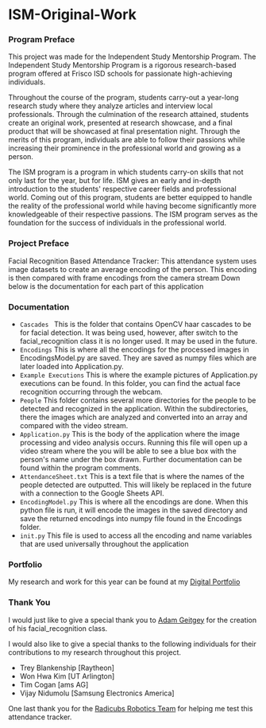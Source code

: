 # ISM-Original-Work
### Program Preface
 This project was made for the Independent Study 
 Mentorship Program. The Independent Study Mentorship 
 Program is a rigorous research-based program offered 
 at Frisco ISD schools for passionate high-achieving 
 individuals.

Throughout the course of the program, students 
carry-out a year-long research study where they 
analyze articles and interview local professionals. 
Through the culmination of the research attained, 
students create an original work, presented at 
research showcase, and a final product that will be 
showcased at final presentation night. Through the 
merits of this program, individuals are able to follow 
their passions while increasing their prominence in the 
professional world and growing as a person.

The ISM program is a program in which students carry-on skills that not only last for the year, but for life. ISM gives an early and in-depth introduction to the students' respective career fields and professional world. Coming out of this program, students are better equipped to handle the reality of the professional world while having become significantly more knowledgeable of their respective passions. The ISM program serves as the foundation for the success of individuals in the professional world.
### Project Preface 
 Facial Recognition Based Attendance Tracker: This 
 attendance system uses image datasets to create an
 average encoding of the person. This encoding is 
 then compared with frame encodings from the camera 
 stream Down below is the documentation for each 
 part of this application
 
### Documentation
* `Cascades `
 This is the folder that contains OpenCV haar cascades to 
be for facial detection. It was being used, however, after 
switch to the facial_recognition class it is no longer used.
It may be used in the future.
* `Encodings` 
This is where all the encodings for the processed images in EncodingsModel.py
are saved. They are saved as numpy files which are later loaded into Application.py.
* `Example Executions` 
This is where the example pictures of Application.py executions can be found. In this folder,
you can find the actual face recognition occurring through the webcam.
* `People`
This folder contains several more directories for the people 
to be detected and recognized in the application. Within the 
subdirectories, there the images which are analyzed and converted 
into an array and compared with the video stream.
* `Application.py`
This is the body of the application where the image processing
and video analysis occurs. Running this file will open up
a video stream where the you will be able to see a blue box with the person's
name under the box drawn. Further documentation can be found within
the program comments.
* `AttendanceSheet.txt`
This is a text file that is where the names of the people detected
are outputted. This will likely be replaced in the future
with a connection to the Google Sheets API.
* `EncodingModel.py`
This is where all the encodings are done. When this python file is run,
it will encode the images in the saved directory and save the returned encodings
into numpy file found in the Encodings folder.
* `init.py`
This file is used to access all the encoding and name variables that are used universally
throughout the application

### Portfolio
My research and work for this year can be found at my
[Digital Portfolio](https://samratsahoo.weebly.com)

### Thank You
I would just like to give a  special thank you to [Adam Geitgey](https://github.com/ageitgey) for 
the creation of his facial_recognition class. 

I would also like to give a special thanks to the following individuals for their contributions
to my research throughout this project.
* Trey Blankenship [Raytheon]
* Won Hwa Kim [UT Arlington]
* Tim Cogan [ams AG]
* Vijay Nidumolu [Samsung Electronics America]

One last thank you for the [Radicubs Robotics Team](https://radicubs.wixsite.com/robotics) for 
helping me test this attendance tracker. 

